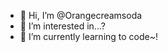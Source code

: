 - 👋 Hi, I’m @Orangecreamsoda
- 👀 I’m interested in...? 
- 🌱 I’m currently learning to code~!

<!---
Orangecreamsoda/Orangecreamsoda is a ✨ special ✨ repository because its `README.md` (this file) appears on your GitHub profile.
You can click the Preview link to take a look at your changes.
--->
